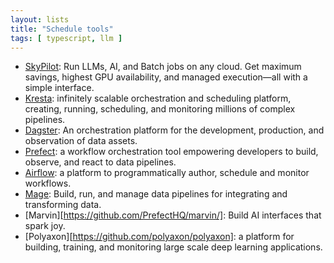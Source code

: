 ```yaml
---
layout: lists
title: "Schedule tools"
tags: [ typescript, llm ]
---
```


 - [SkyPilot](https://github.com/skypilot-org/skypilot): Run LLMs, AI, and Batch jobs on any cloud. Get maximum savings, highest GPU availability, and managed execution—all with a simple interface.
 - [Kresta](https://github.com/kestra-io/kestra): infinitely scalable orchestration and scheduling platform, creating, running, scheduling, and monitoring millions of complex pipelines.
 - [Dagster](https://github.com/dagster-io/dagster/): An orchestration platform for the development, production, and observation of data assets.
 - [Prefect](https://github.com/prefecthq/prefect): a workflow orchestration tool empowering developers to build, observe, and react to data pipelines.
 - [Airflow](https://github.com/apache/airflow/): a platform to programmatically author, schedule and monitor workflows.
 - [Mage](https://github.com/mage-ai/mage-ai): Build, run, and manage data pipelines for integrating and transforming data.
 - [Marvin][https://github.com/PrefectHQ/marvin/]: Build AI interfaces that spark joy.
 - [Polyaxon][https://github.com/polyaxon/polyaxon]: a platform for building, training, and monitoring large scale deep learning applications.
